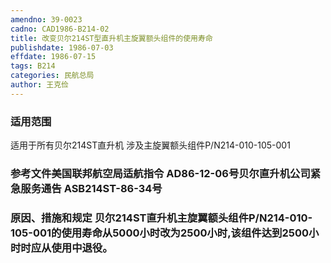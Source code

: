 ```yaml
---
amendno: 39-0023  
cadno: CAD1986-B214-02  
title: 改变贝尔214ST型直升机主旋翼额头组件的使用寿命  
publishdate: 1986-07-03  
effdate: 1986-07-15  
tags: B214  
categories: 民航总局  
author: 王克俭  
---
```

  
### 适用范围  
适用于所有贝尔214ST直升机 涉及主旋翼额头组件P/N214-010-105-001  
  
<!--more-->  
### 参考文件美国联邦航空局适航指令 AD86-12-06号贝尔直升机公司紧急服务通告 ASB214ST-86-34号  
  
### 原因、措施和规定     贝尔214ST直升机主旋翼额头组件P/N214-010-105-001的使用寿命从5000小时改为2500小时,该组件达到2500小时时应从使用中退役。  
